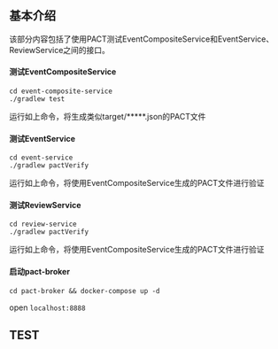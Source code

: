 ## 基本介绍

该部分内容包括了使用PACT测试EventCompositeService和EventService、ReviewService之间的接口。

#### 测试EventCompositeService
```
cd event-composite-service
./gradlew test

```

运行如上命令，将生成类似target/*****.json的PACT文件


#### 测试EventService
```
cd event-service
./gradlew pactVerify

```

运行如上命令，将使用EventCompositeService生成的PACT文件进行验证

#### 测试ReviewService
```
cd review-service
./gradlew pactVerify

```
运行如上命令，将使用EventCompositeService生成的PACT文件进行验证

#### 启动pact-broker

```
cd pact-broker && docker-compose up -d
```

open `localhost:8888`



## TEST
